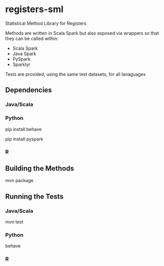 # registers-sml
Statistical Method Library for Registers

Methods are written in Scala Spark but also exposed via wrappers so that they can be called within:
 - Scala Spark
 - Java Spark
 - PySpark
 - Sparklyr

 Tests are provided, using the same test datasets, for all lanaguages

## Dependencies

### Java/Scala

### Python
pip install behave

pip install pyspark

### R

## Building the Methods
mvn package

## Running the Tests

### Java/Scala
mvn test

### Python
behave

### R

